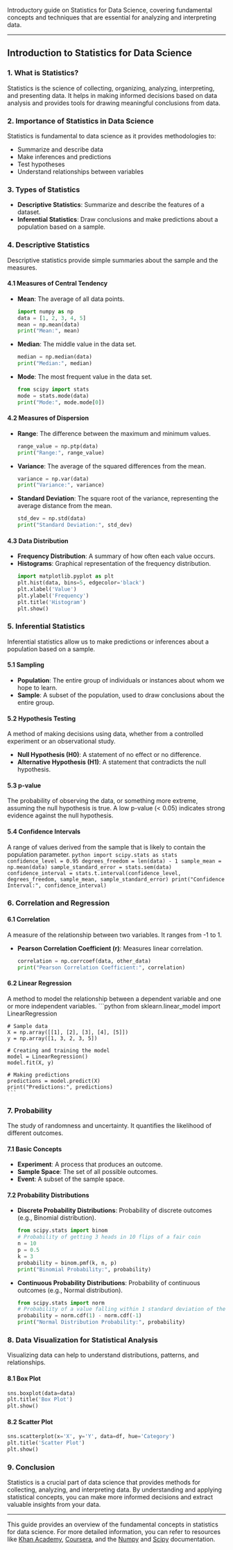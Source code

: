 Introductory guide on Statistics for Data Science, covering fundamental concepts and techniques that are essential for analyzing and interpreting data.

---

## Introduction to Statistics for Data Science

### 1. What is Statistics?
Statistics is the science of collecting, organizing, analyzing, interpreting, and presenting data. It helps in making informed decisions based on data analysis and provides tools for drawing meaningful conclusions from data.

### 2. Importance of Statistics in Data Science
Statistics is fundamental to data science as it provides methodologies to:
- Summarize and describe data
- Make inferences and predictions
- Test hypotheses
- Understand relationships between variables

### 3. Types of Statistics
- **Descriptive Statistics**: Summarize and describe the features of a dataset.
- **Inferential Statistics**: Draw conclusions and make predictions about a population based on a sample.

### 4. Descriptive Statistics
Descriptive statistics provide simple summaries about the sample and the measures.

#### 4.1 Measures of Central Tendency
- **Mean**: The average of all data points.
    ```python
    import numpy as np
    data = [1, 2, 3, 4, 5]
    mean = np.mean(data)
    print("Mean:", mean)
    ```
- **Median**: The middle value in the data set.
    ```python
    median = np.median(data)
    print("Median:", median)
    ```
- **Mode**: The most frequent value in the data set.
    ```python
    from scipy import stats
    mode = stats.mode(data)
    print("Mode:", mode.mode[0])
    ```

#### 4.2 Measures of Dispersion
- **Range**: The difference between the maximum and minimum values.
    ```python
    range_value = np.ptp(data)
    print("Range:", range_value)
    ```
- **Variance**: The average of the squared differences from the mean.
    ```python
    variance = np.var(data)
    print("Variance:", variance)
    ```
- **Standard Deviation**: The square root of the variance, representing the average distance from the mean.
    ```python
    std_dev = np.std(data)
    print("Standard Deviation:", std_dev)
    ```

#### 4.3 Data Distribution
- **Frequency Distribution**: A summary of how often each value occurs.
- **Histograms**: Graphical representation of the frequency distribution.
    ```python
    import matplotlib.pyplot as plt
    plt.hist(data, bins=5, edgecolor='black')
    plt.xlabel('Value')
    plt.ylabel('Frequency')
    plt.title('Histogram')
    plt.show()
    ```

### 5. Inferential Statistics
Inferential statistics allow us to make predictions or inferences about a population based on a sample.

#### 5.1 Sampling
- **Population**: The entire group of individuals or instances about whom we hope to learn.
- **Sample**: A subset of the population, used to draw conclusions about the entire group.

#### 5.2 Hypothesis Testing
A method of making decisions using data, whether from a controlled experiment or an observational study.

- **Null Hypothesis (H0)**: A statement of no effect or no difference.
- **Alternative Hypothesis (H1)**: A statement that contradicts the null hypothesis.

#### 5.3 p-value
The probability of observing the data, or something more extreme, assuming the null hypothesis is true. A low p-value (< 0.05) indicates strong evidence against the null hypothesis.

#### 5.4 Confidence Intervals
A range of values derived from the sample that is likely to contain the population parameter.
    ```python
    import scipy.stats as stats
    confidence_level = 0.95
    degrees_freedom = len(data) - 1
    sample_mean = np.mean(data)
    sample_standard_error = stats.sem(data)
    confidence_interval = stats.t.interval(confidence_level, degrees_freedom, sample_mean, sample_standard_error)
    print("Confidence Interval:", confidence_interval)
    ```

### 6. Correlation and Regression
#### 6.1 Correlation
A measure of the relationship between two variables. It ranges from -1 to 1.
- **Pearson Correlation Coefficient (r)**: Measures linear correlation.
    ```python
    correlation = np.corrcoef(data, other_data)
    print("Pearson Correlation Coefficient:", correlation)
    ```

#### 6.2 Linear Regression
A method to model the relationship between a dependent variable and one or more independent variables.
    ```python
    from sklearn.linear_model import LinearRegression

    # Sample data
    X = np.array([[1], [2], [3], [4], [5]])
    y = np.array([1, 3, 2, 3, 5])

    # Creating and training the model
    model = LinearRegression()
    model.fit(X, y)

    # Making predictions
    predictions = model.predict(X)
    print("Predictions:", predictions)
    ```

### 7. Probability
The study of randomness and uncertainty. It quantifies the likelihood of different outcomes.

#### 7.1 Basic Concepts
- **Experiment**: A process that produces an outcome.
- **Sample Space**: The set of all possible outcomes.
- **Event**: A subset of the sample space.

#### 7.2 Probability Distributions
- **Discrete Probability Distributions**: Probability of discrete outcomes (e.g., Binomial distribution).
    ```python
    from scipy.stats import binom
    # Probability of getting 3 heads in 10 flips of a fair coin
    n = 10
    p = 0.5
    k = 3
    probability = binom.pmf(k, n, p)
    print("Binomial Probability:", probability)
    ```
- **Continuous Probability Distributions**: Probability of continuous outcomes (e.g., Normal distribution).
    ```python
    from scipy.stats import norm
    # Probability of a value falling within 1 standard deviation of the mean
    probability = norm.cdf(1) - norm.cdf(-1)
    print("Normal Distribution Probability:", probability)
    ```

### 8. Data Visualization for Statistical Analysis
Visualizing data can help to understand distributions, patterns, and relationships.

#### 8.1 Box Plot
```python
sns.boxplot(data=data)
plt.title('Box Plot')
plt.show()
```

#### 8.2 Scatter Plot
```python
sns.scatterplot(x='X', y='Y', data=df, hue='Category')
plt.title('Scatter Plot')
plt.show()
```

### 9. Conclusion
Statistics is a crucial part of data science that provides methods for collecting, analyzing, and interpreting data. By understanding and applying statistical concepts, you can make more informed decisions and extract valuable insights from your data.

---

This guide provides an overview of the fundamental concepts in statistics for data science. For more detailed information, you can refer to resources like [Khan Academy](https://www.khanacademy.org/math/statistics-probability), [Coursera](https://www.coursera.org/courses?query=statistics), and the [Numpy](https://numpy.org/doc/) and [Scipy](https://docs.scipy.org/doc/scipy/reference/stats.html) documentation.
